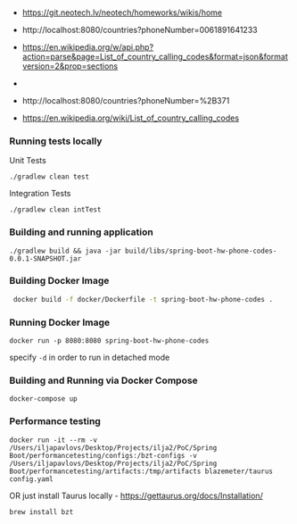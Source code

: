 ###
* https://git.neotech.lv/neotech/homeworks/wikis/home
* http://localhost:8080/countries?phoneNumber=0061891641233




* https://en.wikipedia.org/w/api.php?action=parse&page=List_of_country_calling_codes&format=json&formatversion=2&prop=sections
* 


* http://localhost:8080/countries?phoneNumber=%2B371
* https://en.wikipedia.org/wiki/List_of_country_calling_codes

### Running tests locally

Unit Tests
```
./gradlew clean test
```

Integration Tests
```
./gradlew clean intTest
```


### Building and running application
```
./gradlew build && java -jar build/libs/spring-boot-hw-phone-codes-0.0.1-SNAPSHOT.jar
```


### Building Docker Image
```bash
 docker build -f docker/Dockerfile -t spring-boot-hw-phone-codes .
```

### Running Docker Image
```
docker run -p 8080:8080 spring-boot-hw-phone-codes
```

specify `-d` in order to run in detached mode

### Building and Running via Docker Compose
```
docker-compose up
```


### Performance testing
```
docker run -it --rm -v  /Users/iljapavlovs/Desktop/Projects/ilja2/PoC/Spring Boot/performancetesting/configs:/bzt-configs -v /Users/iljapavlovs/Desktop/Projects/ilja2/PoC/Spring Boot/performancetesting/artifacts:/tmp/artifacts blazemeter/taurus config.yaml
```

OR just install Taurus locally - https://gettaurus.org/docs/Installation/
```
brew install bzt
```
